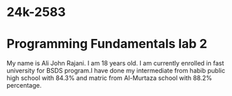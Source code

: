 # 24k-2583
# Programming Fundamentals lab 2 
My name is Ali John Rajani. I am 18 years old. I am currently enrolled in fast university for BSDS program.I have done my intermediate from habib public high school with 84.3% and matric from Al-Murtaza school with 88.2% percentage.
